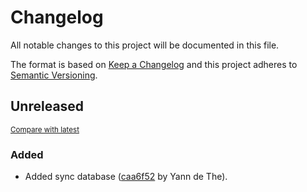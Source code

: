# Changelog

All notable changes to this project will be documented in this file.

The format is based on [Keep a Changelog](http://keepachangelog.com/en/1.0.0/)
and this project adheres to [Semantic Versioning](http://semver.org/spec/v2.0.0.html).

<!-- insertion marker -->
## Unreleased

<small>[Compare with latest](https://github.com/ydethe/imapsync/compare/781333482a41fa76b3684586e891df27cc7d2146...HEAD)</small>

### Added

- Added sync database ([caa6f52](https://github.com/ydethe/imapsync/commit/caa6f52c277509b68d74d7a82750be961bcc1a55) by Yann de The).

<!-- insertion marker -->
